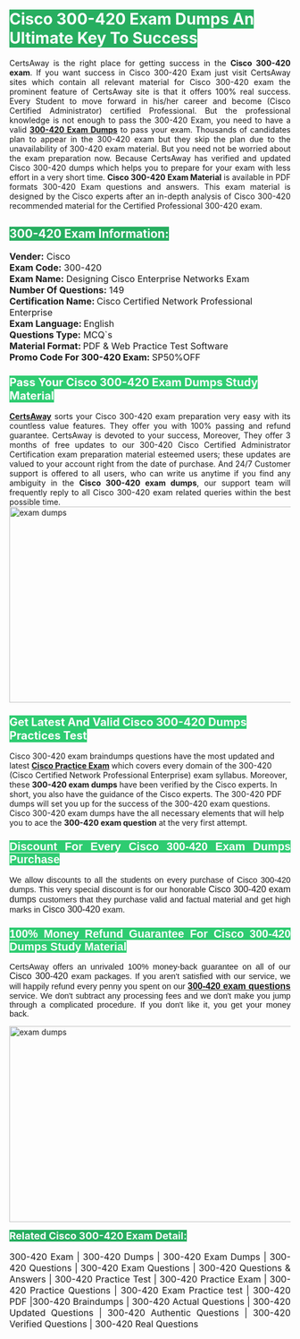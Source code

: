 <h1><span style="color:#ffffff"><strong><span style="background-color:#27ae60">Cisco 300-420 Exam Dumps An Ultimate Key To Success</span></strong></span></h1> <div style="text-align:justify">CertsAway is the right place for getting success in the <strong>Cisco 300-420 exam</strong>. If you want success in Cisco 300-420 Exam just visit CertsAway sites which contain all relevant material for Cisco 300-420 exam the prominent feature of CertsAway site is that it offers 100% real success. Every Student to move forward in his/her career and become (Cisco Certified Administrator) certified Professional. But the professional knowledge is not enough to pass the 300-420 Exam, you need to have a valid <a href="https://www.certsaway.com/cisco/300-420-exam-dumps"><strong>300-420 Exam Dumps</strong></a> to pass your exam. Thousands of candidates plan to appear in the 300-420 exam but they skip the plan due to the unavailability of 300-420 exam material. But you need not be worried about the exam preparation now. Because CertsAway has verified and updated Cisco 300-420 dumps which helps you to prepare for your exam with less effort in a very short time. <strong>Cisco 300-420 Exam Material</strong> is available in PDF formats 300-420 Exam questions and answers. This exam material is designed by the Cisco experts after an in-depth analysis of Cisco 300-420 recommended material for the Certified Professional 300-420 exam.</div> <h2 style="text-align:justify"><span style="color:#ffffff"><span style="background-color:#27ae60">300-420 Exam Information:</span></span></h2> <p><span style="font-size:16px"><strong>Vender:</strong> Cisco<br /> <strong>Exam Code:</strong> 300-420<br /> <strong>Exam Name:</strong> Designing Cisco Enterprise Networks Exam<br /> <strong>Number Of Questions:</strong> 149<br /> <strong>Certification Name: </strong>Cisco Certified Network Professional Enterprise<br /> <strong>Exam Language: </strong>English<br /> <strong>Questions Type:</strong> MCQ`s<br /> <strong>Material Format: </strong>PDF & Web Practice Test Software<br /> <strong>Promo Code For 300-420 Exam: </strong>SP50%OFF</span></p> <h3><span style="font-size:20px"><span style="color:#ffffff"><strong><span style="background-color:#2ecc71">Pass Your Cisco 300-420 Exam Dumps Study Material</span></strong></span></span></h3> <div style="text-align:justify"><a href=" https://www.certsaway.com/"><strong>CertsAway</strong></a> sorts your Cisco 300-420 exam preparation very easy with its countless value features. They offer you with 100% passing and refund guarantee. CertsAway is devoted to your success, Moreover, They offer 3 months of free updates to our 300-420 Cisco Certified Administrator Certification exam preparation material esteemed users; these updates are valued to your account right from the date of purchase. And 24/7 Customer support is offered to all users, who can write us anytime if you find any ambiguity in the <strong>Cisco 300-420 exam dumps</strong>, our support team will frequently reply to all Cisco 300-420 exam related queries within the best possible time.</div> <div style="text-align:justify"> </div> <div style="text-align:justify"><a href="https://www.certsaway.com/cisco/300-420-exam-dumps" rel="no-follow"><img alt="exam dumps" src="https://www.certcollections.com/uploads/content/certsaway.png" style="height:350px; width:750px" /></a></div> <h3><span style="font-size:20px"><span style="color:#ffffff"><strong><span style="background-color:#2ecc71">Get Latest And Valid Cisco 300-420 Dumps Practices Test</span></strong></span></span></h3> <p>Cisco 300-420 exam braindumps questions have the most updated and latest <a href="https://www.certsaway.com/cisco-questions"><strong>Cisco Practice Exam</strong></a> which covers every domain of the 300-420 (Cisco Certified Network Professional Enterprise) exam syllabus. Moreover, these <strong>300-420 exam dumps</strong> have been verified by the Cisco experts. In short, you also have the guidance of the Cisco experts. The 300-420 PDF dumps will set you up for the success of the 300-420 exam questions. Cisco 300-420 exam dumps have the all necessary elements that will help you to ace the <strong>300-420 exam question</strong> at the very first attempt.</p> <h3 style="text-align:justify"><span style="font-size:20px"><span style="color:#ffffff"><strong><span style="font-family:Calibri,sans-serif"><span style="background-color:#2ecc71">Discount For Every </span><span style="background-color:#2ecc71">Cisco 300-420 Exam</span><span style="background-color:#2ecc71"> Dumps Purchase</span></span></strong></span></span></h3> <div style="text-align:justify"> <p><span style="font-size:11pt"><span style="font-family:Calibri,sans-serif">We allow discounts to all the students on every purchase of Cisco 300-420 dumps. This very special discount is for our honorable <span style="font-size:12.0pt"><span style="background-color:white">Cisco 300-420 exam dumps </span></span>customers that they purchase valid and factual material and get high marks in <span style="font-size:12.0pt"><span style="background-color:white">Cisco 300-420 </span></span>exam. </span></span></p> <h3><span style="font-size:20px"><span style="color:#ffffff"><strong><span style="font-family:Calibri,sans-serif"><span style="background-color:#2ecc71">100% Money Refund Guarantee For </span><span style="background-color:#2ecc71">Cisco 300-420 Dumps Study Material</span></span></strong></span></span></h3> <p><span style="font-size:11pt"><span style="font-family:Calibri,sans-serif">CertsAway offers an unrivaled 100% money-back guarantee on all of our <span style="font-size:12.0pt"><span style="background-color:white">Cisco 300-420 </span></span>exam packages. If you aren't satisfied with our service, we will happily refund every penny you spent on our <span style="font-size:12.0pt"><span style="background-color:white"><a href="https://www.certsaway.com/cisco/300-420-exam-dumps"><strong>300-420 exam questions</strong></a> </span></span>service. We don't subtract any processing fees and we don't make you jump through a complicated procedure. If you don't like it, you get your money back.</span></span></p> <p><a href="https://www.certsaway.com/cisco/300-420-exam-dumps" rel="no-follow"><img alt="exam dumps" src="https://www.certcollections.com/uploads/content/certsaway_(2)2.png" style="height:350px; width:750px" /></a></p> <p><span style="color:#ffffff"><strong><span style="font-size:18px"><span style="background-color:#27ae60">Related Cisco 300-420 Exam Detail:</span></span></strong></span><br /> <br /> <span style="font-size:16px">300-420 Exam | 300-420 Dumps | 300-420 Exam Dumps | 300-420 Questions | 300-420 Exam Questions | 300-420 Questions & Answers | 300-420 Practice Test | 300-420 Practice Exam | 300-420 Practice Questions | 300-420 Exam Practice test | 300-420 PDF |300-420 Braindumps | 300-420 Actual Questions | 300-420 Updated Questions | 300-420 Authentic Questions | 300-420 Verified Questions | 300-420 Real Questions</span></p> </div>
